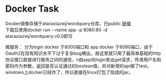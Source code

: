 # Docker Task
Docker镜像存储于ataraxiazwj/wordquery仓库，已public 
[链接](https://hub.docker.com/r/ataraxiazwj/wordquery)     
下载后使用docker run --name app -p 8080:80 -d ataraxiazwj/wordquery:v0.0即可

微服务：
分为login docker 于8000端口和 app docker 于8080端口，由于Oauth2在现有知识水平下过于复杂bug横出，故这里就只用了最简单基础的http协议接口直接进行服务之间的通信，n由app向login发出get请求，传递用户名和密码作为参数，返回是否认证通过的boolean值，并对新增的api做了test。
windows上docker已经炸了，所以直接在linux打包了现成的jar。
